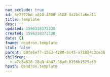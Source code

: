 ```yaml
---
nav_exclude: true
id: 8e2272bd-ad24-4806-b588-da2bcfa6ea11
title: Template
desc: ''
updated: 1596318372330
created: 1596318372330
data: {}
fname: dendron.template
stub: false
parent: b0fe6ef7-1553-4280-bc45-a71824c2ce36
children:
  - a7c3a810-28c8-4b47-96a6-8156b1525af3
hpath: dendron.template
---
```



